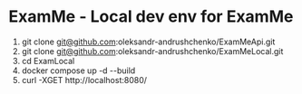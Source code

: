 # ExamMe - Local dev env for ExamMe

1. git clone git@github.com:oleksandr-andrushchenko/ExamMeApi.git
1. git clone git@github.com:oleksandr-andrushchenko/ExamMeLocal.git
2. cd ExamLocal
3. docker compose up -d --build
4. curl -XGET http://localhost:8080/